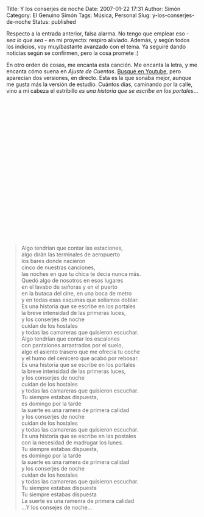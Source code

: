 Title: Y los conserjes de noche
Date: 2007-01-22 17:31
Author: Simón
Category: El Genuino Simón
Tags: Música, Personal
Slug: y-los-conserjes-de-noche
Status: published

Respecto a la entrada anterior, falsa alarma. No tengo que emplear eso -
*sea lo que sea* - en mi proyecto: respiro aliviado. Además, y según
todos los indicios, voy muy/bastante avanzado con el tema. Ya seguiré
dando noticias según se confirmen, pero la cosa promete :)

En otro orden de cosas, me encanta esta canción. Me encanta la letra, y
me encanta cómo suena en *Ajuste de Cuentas*. [Busqué en
Youtube](http://www.youtube.com/results?search_query=y+los+conserjes+de+noche&search=Search),
pero aparecían dos versiones, en directo. Esta es la que sonaba mejor,
aunque me gusta más la versión de estudio. Cuántos días, caminando por
la calle, vino a mi cabeza el estribillo *es una historia que se escribe
en los portales*...  

<object height="350" width="425"><param name="movie" value="http://www.youtube.com/v/4LrrAZvQF7g"><param name="wmode" value="transparent"><embed src="http://www.youtube.com/v/4LrrAZvQF7g" type="application/x-shockwave-flash" wmode="transparent" height="350" width="425">  
</embed>  
</object>  

> Algo tendrían que contar las estaciones,  
> algo dirán las terminales de aeropuerto  
> los bares donde nacieron  
> cinco de nuestras canciones,  
> las noches en que tu chica te decía nunca más.  
> Quedó algo de nosotros en esos lugares  
> en el lavabo de señoras y en el puerto  
> en la butaca del cine, en una boca de metro  
> y en todas esas esquinas que solíamos doblar.  
> Es una historia que se escribe en los portales  
> la breve intensidad de las primeras luces,  
> y los conserjes de noche  
> cuidan de los hostales  
> y todas las camareras que quisieron escuchar.  
> Algo tendrían que contar los escalones  
> con pantalones arrastrados por el suelo,  
> algo el asiento trasero que me ofrecía tu coche  
> y el humo del cenicero que acabó por rebosar.  
> Es una historia que se escribe en los portales  
> la breve intensidad de las primeras luces,  
> y los conserjes de noche  
> cuidan de los hostales  
> y todas las camareras que quisieron escuchar.  
> Tu siempre estabas dispuesta,  
> es domingo por la tarde  
> la suerte es una ramera de primera calidad  
> y los conserjes de noche  
> cuidan de los hostales  
> y todas las camareras que quisieron escuchar.  
> Es una historia que se escribe en las postales  
> con la necesidad de madrugar los lunes.  
> Tu siempre estabas dispuesta,  
> es domingo por la tarde  
> la suerte es una ramera de primera calidad  
> y los conserjes de noche  
> cuidan de los hostales  
> y todas las camareras que quisieron escuchar.  
> Tu siempre estabas dispuesta  
> Tu siempre estabas dispuesta  
> La suerte es una ramenra de primera calidad  
> ...Y los consejes de noche...
